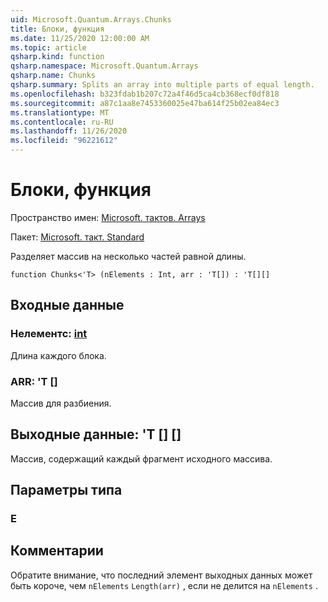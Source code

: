 ```yaml
---
uid: Microsoft.Quantum.Arrays.Chunks
title: Блоки, функция
ms.date: 11/25/2020 12:00:00 AM
ms.topic: article
qsharp.kind: function
qsharp.namespace: Microsoft.Quantum.Arrays
qsharp.name: Chunks
qsharp.summary: Splits an array into multiple parts of equal length.
ms.openlocfilehash: b323fdab1b207c72a4f46d5ca4cb368ecf0df818
ms.sourcegitcommit: a87c1aa8e7453360025e47ba614f25b02ea84ec3
ms.translationtype: MT
ms.contentlocale: ru-RU
ms.lasthandoff: 11/26/2020
ms.locfileid: "96221612"
---
```

# <a name="chunks-function"></a>Блоки, функция

Пространство имен: [Microsoft. тактов. Arrays](xref:Microsoft.Quantum.Arrays)

Пакет: [Microsoft. такт. Standard](https://nuget.org/packages/Microsoft.Quantum.Standard)


Разделяет массив на несколько частей равной длины.

```qsharp
function Chunks<'T> (nElements : Int, arr : 'T[]) : 'T[][]
```


## <a name="input"></a>Входные данные

### <a name="nelements--int"></a>Нелементс: [int](xref:microsoft.quantum.lang-ref.int)

Длина каждого блока.


### <a name="arr--t"></a>ARR: 'T []

Массив для разбиения.



## <a name="output--t"></a>Выходные данные: 'T [] []

Массив, содержащий каждый фрагмент исходного массива.

## <a name="type-parameters"></a>Параметры типа

### <a name="t"></a>Е



## <a name="remarks"></a>Комментарии

Обратите внимание, что последний элемент выходных данных может быть короче, чем `nElements` `Length(arr)` , если не делится на `nElements` .
